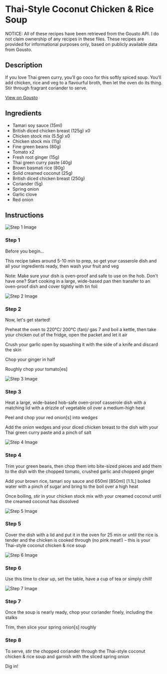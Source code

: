 # Thai-Style Coconut Chicken & Rice Soup

NOTICE: All of these recipes have been retrieved from the Gousto API. I do not claim ownership of any recipes in these files. These recipes are provided for informational purposes only, based on publicly available data from Gousto.

## Description

If you love Thai green curry, you’ll go coco for this softly spiced soup. You’ll add chicken, rice and veg to a flavourful broth, then let the oven do its thing. Stir through fragrant coriander to serve. 

[View on Gousto](https://www.gousto.co.uk/recipes/cookbook/thai-style-coconut-chicken-rice-soup)

## Ingredients

- Tamari soy sauce (15ml)
- British diced chicken breast (125g) x0
- Chicken stock mix (5.5g) x0
- Chicken stock mix (11g)
- Fine green beans (80g)
- Tomato x2
- Fresh root ginger (15g)
- Thai green curry paste (40g)
- Brown basmati rice (80g)
- Solid creamed coconut (25g)
- British diced chicken breast (250g)
- Coriander (5g)
- Spring onion
- Garlic clove
- Red onion

## Instructions

![Step 1 Image](https://production-media.gousto.co.uk/cms/recipe-step-image/Admin10mm-Step-1-2-1665484126845-x200.jpg)

### Step 1

Before you begin...

This recipe takes around 5-10 min to prep, so get your casserole dish and all your ingredients ready, then wash your fruit and veg

Note: Make sure your dish is oven-proof and safe to use on the hob. Don't have one? Start cooking in a large, wide-based pan then transfer to an oven-proof dish and cover tightly with tin foil

![Step 2 Image](https://production-media.gousto.co.uk/cms/recipe-step-image/Step-2-1665484130410-x200.jpg)

### Step 2

Now, let's get started!

Preheat the oven to 220°C/ 200°C (fan)/ gas 7 and boil a kettle, then take your chicken out of the fridge, open the packet and let it air

Crush your garlic open by squashing it with the side of a knife and discard the skin

Chop your ginger in half

Roughly chop your tomato[es]

![Step 3 Image](https://production-media.gousto.co.uk/cms/recipe-step-image/Step-3-1665484134318-x200.jpg)

### Step 3

Heat a large, wide-based hob-safe oven-proof casserole dish with a matching lid with a drizzle of vegetable oil over a medium-high heat

Peel and chop your red onion[s] into wedges

Add the onion wedges and your diced chicken breast to the dish with your Thai green curry paste and a pinch of salt

![Step 4 Image](https://production-media.gousto.co.uk/cms/recipe-step-image/Step-4-1665484539489-x200.jpg)

### Step 4

Trim your green beans, then chop them into bite-sized pieces and add them to the dish with the chopped tomato, crushed garlic and chopped ginger

Add your brown rice, tamari soy sauce and 650ml <span class="text-purple">[850ml] </span><span class="text-danger">[1.1L] </span>boiled water with a pinch of sugar and bring to the boil over a high heat

Once boiling, stir in your chicken stock mix with your creamed coconut until the creamed coconut has dissolved

![Step 5 Image](https://production-media.gousto.co.uk/cms/recipe-step-image/Step-5-1665484597293-x200.jpg)

### Step 5

Cover the dish with a lid and put it in the oven for 25 min or until the rice is tender and the chicken is cooked through (no pink meat!) – this is your Thai-style coconut chicken & rice soup

![Step 6 Image](https://production-media.gousto.co.uk/cms/recipe-step-image/Step-6-1665484615719-x200.jpg)

### Step 6

Use this time to clear up, set the table, have a cup of tea or simply chill!

![Step 7 Image](https://production-media.gousto.co.uk/cms/recipe-step-image/Step-7-1665484638855-x200.jpg)

### Step 7

Once the soup is nearly ready, chop your coriander finely, including the stalks

Trim, then slice your spring onion[s]<span class="text-danger"> </span>roughly

### Step 8

To serve, stir the chopped coriander through the Thai-style coconut chicken & rice soup and garnish with the sliced spring onion

Dig in!

